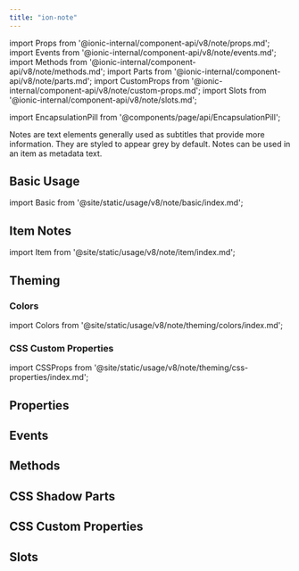 ```yaml
---
title: "ion-note"
---
```

import Props from '@ionic-internal/component-api/v8/note/props.md';
import Events from '@ionic-internal/component-api/v8/note/events.md';
import Methods from '@ionic-internal/component-api/v8/note/methods.md';
import Parts from '@ionic-internal/component-api/v8/note/parts.md';
import CustomProps from '@ionic-internal/component-api/v8/note/custom-props.md';
import Slots from '@ionic-internal/component-api/v8/note/slots.md';

<head>
  <title>ion-note: Note Text Elements for iOS and Android Ionic Apps</title>
  <meta name="description" content="ion-notes are text elements generally used as subtitles that provide more information. Learn how notes can be used and styled on iOS and Android Ionic apps." />
</head>

import EncapsulationPill from '@components/page/api/EncapsulationPill';

<EncapsulationPill type="shadow" />

Notes are text elements generally used as subtitles that provide more information. They are styled to appear grey by default. Notes can be used in an item as metadata text.

## Basic Usage

import Basic from '@site/static/usage/v8/note/basic/index.md';

<Basic />

## Item Notes

import Item from '@site/static/usage/v8/note/item/index.md';

<Item />

## Theming

### Colors

import Colors from '@site/static/usage/v8/note/theming/colors/index.md';

<Colors />

### CSS Custom Properties

import CSSProps from '@site/static/usage/v8/note/theming/css-properties/index.md';

<CSSProps />


## Properties
<Props />

## Events
<Events />

## Methods
<Methods />

## CSS Shadow Parts
<Parts />

## CSS Custom Properties
<CustomProps />

## Slots
<Slots />
